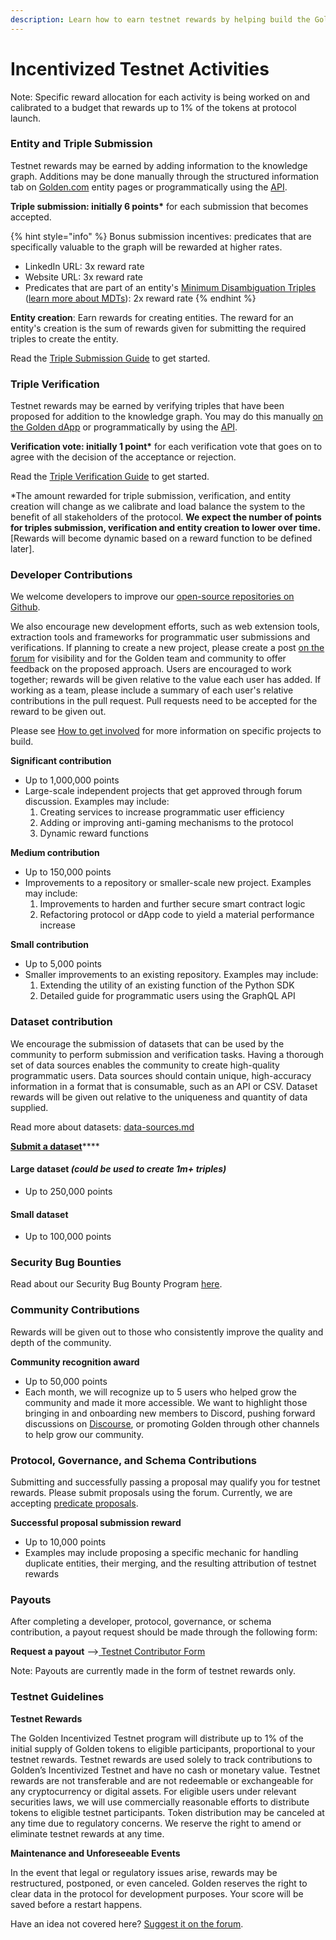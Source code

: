 ```yaml
---
description: Learn how to earn testnet rewards by helping build the Golden Protocol.
---
```


# Incentivized Testnet Activities

Note: Specific reward allocation for each activity is being worked on and calibrated to a budget that rewards up to 1% of the tokens at protocol launch.

### Entity and Triple Submission

Testnet rewards may be earned by adding information to the knowledge graph. Additions may be done manually through the structured information tab on [Golden.com](https://golden.com/explore) entity pages or programmatically using the [API](https://docs.golden.xyz/api/godel-python-sdk/create-triples).&#x20;

**Triple submission: initially 6 points\*** for each submission that becomes accepted.

{% hint style="info" %}
Bonus submission incentives: predicates that are specifically valuable to the graph will be rewarded at higher rates.

* LinkedIn URL: 3x reward rate
* Website URL: 3x reward rate
* Predicates that are part of an entity's [Minimum Disambiguation Triples](https://dapp.golden.xyz/schema) ([learn more about MDTs](concepts/minimum-disambiguation-triple-requirements-mdt.md)): 2x reward rate
{% endhint %}

**Entity creation**: Earn rewards for creating entities. The reward for an entity's creation is the sum of rewards given for submitting the required triples to create the entity.

Read the [Triple Submission Guide](https://goldenhq.notion.site/Adding-Structured-Data-Guide-ae657337bf4f4e54ae4402df083c76ac) to get started.

### Triple Verification&#x20;

Testnet rewards may be earned by verifying triples that have been proposed for addition to the knowledge graph. You may do this manually [on the Golden dApp](https://dapp.golden.xyz/validation) or programmatically by using the [API](https://docs.golden.xyz/api/godel-python-sdk/validation).&#x20;

**Verification vote: initially 1 point\*** for each verification vote that goes on to agree with the decision of the acceptance or rejection. ​

Read the [Triple Verification Guide](guides/triple-verification-guide.md) to get started.

\*The amount rewarded for triple submission, verification, and entity creation will change as we calibrate and load balance the system to the benefit of all stakeholders of the protocol. **We expect the number of points for triples submission, verification and entity creation to lower over time.** \[Rewards will become dynamic based on a reward function to be defined later].​

### Developer Contributions

We welcome developers to improve our [open-source repositories on Github](https://github.com/goldenrecursion). ​

We also encourage new development efforts, such as web extension tools, extraction tools and frameworks for programmatic user submissions and verifications. If planning to create a new project, please create a post [on the forum](https://forum.golden.xyz/c/api-development/8) for visibility and for the Golden team and community to offer feedback on the proposed approach. Users are encouraged to work together; rewards will be given relative to the value each user has added. If working as a team, please include a summary of each user's relative contributions in the pull request. Pull requests need to be accepted for the reward to be given out.​

Please see [How to get involved](how-to-get-involved/) for more information on specific projects to build. ​

**Significant contribution**

* Up to 1,000,000 points
* Large-scale independent projects that get approved through forum discussion.  Examples may include:
  1. Creating services to increase programmatic user efficiency
  2. Adding or improving anti-gaming mechanisms to the protocol
  3. Dynamic reward functions

**Medium contribution**

* Up to 150,000 points
* Improvements to a repository or smaller-scale new project.  Examples may include:
  1. Improvements to harden and further secure smart contract logic
  2. Refactoring protocol or dApp code to yield a material performance increase

**Small contribution**

* Up to 5,000 points
* Smaller improvements to an existing repository. Examples may include:
  1. Extending the utility of an existing function of the Python SDK
  2. Detailed guide for programmatic users using the GraphQL API

### Dataset contribution

We encourage the submission of datasets that can be used by the community to perform submission and verification tasks. Having a thorough set of data sources enables the community to create high-quality programmatic users. Data sources should contain unique, high-accuracy information in a format that is consumable, such as an API or CSV. Dataset rewards will be given out relative to the uniqueness and quantity of data supplied.

Read more about datasets: [data-sources.md](../data-and-tools/data-sources.md "mention")

[**Submit a dataset**](https://forms.golden.xyz/add-a-dataset)****

#### Large dataset _(could be used to create 1m+ triples)_

* Up to 250,000 points

#### Small dataset

* Up to 100,000 points

### Security Bug Bounties

Read about our Security Bug Bounty Program [here](https://goldenhq.notion.site/Security-Bug-Bounty-Program-7a98c9ba7f504afcb442cbd26e956a0c).

### Community Contributions

Rewards will be given out to those who consistently improve the quality and depth of the community.

**Community recognition award**

* Up to 50,000 points
* Each month, we will recognize up to 5 users who helped grow the community and made it more accessible.  We want to highlight those bringing in and onboarding new members to Discord, pushing forward discussions on [Discourse](https://forum.golden.xyz/), or promoting Golden through other channels to help grow our community.

### Protocol, Governance, and Schema Contributions&#x20;

Submitting and successfully passing a proposal may qualify you for testnet rewards. Please submit proposals using the forum. Currently, we are accepting [predicate proposals](https://forum.golden.xyz/c/predicates/6).

**Successful proposal submission reward**

* Up to 10,000 points
* Examples may include proposing a specific mechanic for handling duplicate entities, their merging, and the resulting attribution of testnet rewards

### Payouts

After completing a developer, protocol, governance, or schema contribution, a payout request should be made through the following form:

**Request a payout** -->[ Testnet Contributor Form](https://forms.golden.xyz/testnet-contributor-payout-request)

Note: Payouts are currently made in the form of testnet rewards only.

### Testnet Guidelines&#x20;

**Testnet Rewards**

The Golden Incentivized Testnet program will distribute up to 1% of the initial supply of Golden tokens to eligible participants, proportional to your testnet rewards. Testnet rewards are used solely to track contributions to Golden’s Incentivized Testnet and have no cash or monetary value. Testnet rewards are not transferable and are not redeemable or exchangeable for any cryptocurrency or digital assets. For eligible users under relevant securities laws, we will use commercially reasonable efforts to distribute tokens to eligible testnet participants. Token distribution may be canceled at any time due to regulatory concerns. We reserve the right to amend or eliminate testnet rewards at any time.​

**Maintenance and Unforeseeable Events​**

In the event that legal or regulatory issues arise, rewards may be restructured, postponed, or even canceled.  Golden reserves the right to clear data in the protocol for development purposes. Your score will be saved before a restart happens.

Have an idea not covered here? [Suggest it on the forum](https://forum.golden.xyz/c/golden-protocol/7).
